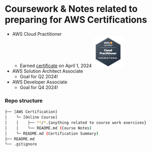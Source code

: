 # Coursework & Notes related to preparing for AWS Certifications

- AWS Cloud Practitioner
  - Earned [certificate](https://www.credly.com/badges/18aa6c05-841b-448f-8701-73649e1e39f2) on April 1, 2024
  ![AWS Cloud Practitioner](./assets/aws-certified-cloud-practitioner.png) 
- AWS Solution Architect Associate
  - Goal for Q2 2024!
- AWS Developer Associate
  - Goal for Q4 2024!

### Repo structure
```bash
├── [AWS Certification]
│    └─ [Online Course]
│    │    ├── **/*.{anything related to course work exercises}
│    │    └── README.md (Course Notes)
│    └─ README.md (Certification Summary)
├── README.md
└── .gitignore
```
